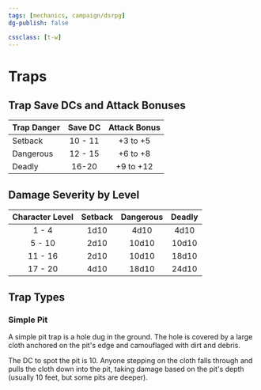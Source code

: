 ```yaml
---
tags: [mechanics, campaign/dsrpg]
dg-publish: false

cssclass: [t-w]
---
```


# Traps

## Trap Save DCs and Attack Bonuses
| Trap Danger | Save DC | Attack Bonus |
| :-- | :-: | :-: |
| Setback | 10 - 11 | +3 to +5 |
|  Dangerous | 12 - 15 | +6 to +8 |
| Deadly | 16-20 | +9 to +12 |

## Damage Severity by Level
| Character Level | Setback | Dangerous | Deadly |
| :-: | :-: | :-: | :-: |
| 1 - 4 | 1d10 | 4d10 | 4d10 |
| 5 - 10 | 2d10 | 10d10 | 10d10 |
| 11 - 16 | 2d10 | 10d10 | 18d10 |
| 17 - 20 | 4d10 | 18d10 | 24d10 |

## Trap Types

### Simple Pit
A simple pit trap is a hole dug in the ground. The hole is covered by a large cloth anchored on the pit's edge and camouflaged with dirt and debris.

The DC to spot the pit is 10. Anyone stepping on the cloth falls through and pulls the cloth down into the pit, taking damage based on the pit's depth (usually 10 feet, but some pits are deeper).